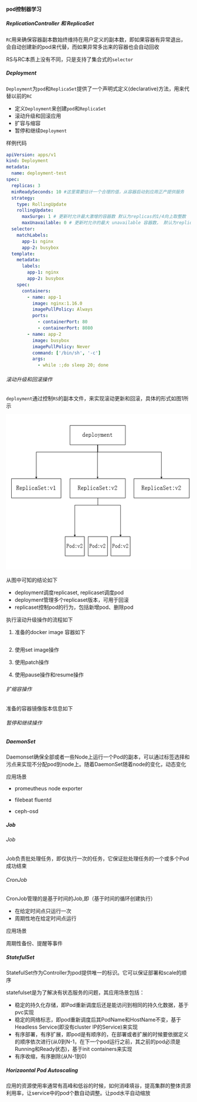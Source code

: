 #### pod控制器学习

##### ReplicationController 和 ReplicaSet

`RC`用来确保容器副本数始终维持在用户定义的副本数，即如果容器有异常退出，会自动创建新的pod来代替，而如果异常多出来的容器也会自动回收

RS与RC本质上没有不同，只是支持了集合式的`selector`

##### Deployment

`Deployment`为`pod`和`ReplicaSet`提供了一个声明式定义(declarative)方法，用来代替以前的`RC`

* 定义`Deployment`来创建`pod`和`ReplicaSet`
* 滚动升级和回滚应用
* 扩容与缩容
* 暂停和继续`Deployment`

样例代码

```yaml
apiVersion: apps/v1
kind: Deployment
metadata:
  name: deployment-test
spec:
  replicas: 3
  minReadySeconds: 10 #这里需要估计一个合理的值，从容器启动到应用正产提供服务
  strategy:
    type: RollingUpdate
    rollingUpdate:
      maxSurge: 1 # 更新时允许最大激增的容器数 默认为replicas的1/4向上取整数
      maxUnavailable: 0 # 更新时允许的最大 unavailable 容器数， 默认为replicas数的1/4向下取整数
  selector:
    matchLabels:
      app-1: nginx
      app-2: busybox
  template:
    metadata:
      labels:
        app-1: nginx
        app-2: busybox
    spec:
      containers:
        - name: app-1
          image: nginx:1.16.0
          imagePullPolicy: Always
          ports:
            - containerPort: 80
            - containerPort: 8080
        - name: app-2
          image: busybox
          imagePullPolicy: Never
          command: ['/bin/sh', '-c']
          args:
            - while :;do sleep 20; done

```

###### 滚动升级和回滚操作

`deployment`通过控制`RS`的副本文件，来实现滚动更新和回滚，具体的形式如图1所示

![doployment调度流程](images\deployment.png)

从图中可知的结论如下

* deployment调度replicaset, replicaset调度pod
* deployment管理多个replicaset版本，可用于回滚
* replicaset控制pod的行为，包括新增pod、删除pod

执行滚动升级操作的流程如下

1. 准备的docker image 容器如下

   ```yaml
   
   ```

   

2. 使用set image操作

3. 使用patch操作

4. 使用pause操作和resume操作







###### 扩缩容操作

准备的容器镜像版本信息如下







###### 暂停和继续操作



##### DaemonSet

Daemonset确保全部或者一些Node上运行一个Pod的副本，可以通过标签选择和污点来实现不分配pod到node上。随着DaemonSet随着node的变化，动态变化

应用场景

* promeutheus node exporter

* filebeat fluentd

* ceph-osd



##### Job



###### Job

Job负责批处理任务，即仅执行一次的任务，它保证批处理任务的一个或多个Pod成功结束

###### CronJob

CronJob管理的是基于时间的Job,即（基于时间的循环创建执行）

* 在给定时间点只运行一次
* 周期性地在给定时间点运行

应用场景

周期性备份、提醒等事件

##### StatefulSet

StatefulSet作为Controller为pod提供唯一的标识。它可以保证部署和scale的顺序

statefulset是为了解决有状态服务的问题，其应用场景包括：

* 稳定的持久化存储，即Pod重新调度后还是能访问到相同的持久化数据，基于pvc实现
* 稳定的网络标志，即pod重新调度后其PodName和HostName不变，基于Headless Service(即没有cluster IP的Service)来实现
* 有序部署，有序扩展，即pod是有顺序的，在部署或者扩展的时候要依据定义的顺序依次进行(从0到N-1，在下一个pod运行之前，其之前的pod必须是Running和Ready状态)，基于init containers来实现
* 有序收缩，有序删除(从N-1到0)

##### Horizaontal Pod Autoscaling

应用的资源使用率通常有高峰和低谷的时候，如何消峰填谷，提高集群的整体资源利用率，让service中的pod个数自动调整。让pod水平自动缩放











